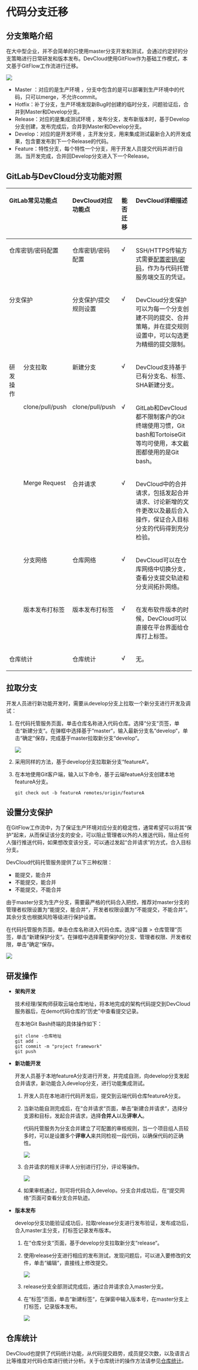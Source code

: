 # **代码分支迁移**<a name="devcloud_migration_0004"></a>

## **分支策略介绍**<a name="section137701852155710"></a>

在大中型企业，并不会简单的只使用master分支开发和测试，会通过约定好的分支策略进行日常研发和版本发布。DevCloud使用GitFlow作为基础工作模式，本文基于GitFlow工作流进行迁移。

![](figures/GitLabRepoMigration_012_Gitflow.png)

-   Master ：对应的是生产环境 ，分支中包含的是可以部署到生产环境中的代码，只可以merge，不允许commit。
-   Hotfix：补丁分支，生产环境发现新Bug时创建的临时分支，问题验证后，合并到Master和Develop分支。
-   Release：对应的是集成测试环境 ，发布分支，发布新版本时，基于Develop分支创建，发布完成后，合并到Master和Develop分支。
-   Develop：对应的是开发环境 ，主开发分支，用来集成测试最新合入的开发成果，包含要发布到下一个Release的代码。
-   Feature：特性分支，每个特性一个分支，用于开发人员提交代码并进行自测。当开发完成，合并回Develop分支进入下一个Release。

## **GitLab与DevCloud分支功能对照**<a name="section0233153711585"></a>

<a name="table98331417452"></a>
<table><thead align="left"><tr id="row3842143454"><th class="cellrowborder" colspan="2" valign="top" id="mcps1.1.6.1.1"><p id="p178416146455"><a name="p178416146455"></a><a name="p178416146455"></a><strong id="b37563451839"><a name="b37563451839"></a><a name="b37563451839"></a>GitLab常见功能点</strong></p>
</th>
<th class="cellrowborder" valign="top" id="mcps1.1.6.1.2"><p id="p18843144453"><a name="p18843144453"></a><a name="p18843144453"></a><strong id="b877254519317"><a name="b877254519317"></a><a name="b877254519317"></a>DevCloud对应功能点</strong></p>
</th>
<th class="cellrowborder" valign="top" id="mcps1.1.6.1.3"><p id="p38461494511"><a name="p38461494511"></a><a name="p38461494511"></a><strong id="b579012451533"><a name="b579012451533"></a><a name="b579012451533"></a>能否迁移</strong></p>
</th>
<th class="cellrowborder" valign="top" id="mcps1.1.6.1.4"><p id="p28417144451"><a name="p28417144451"></a><a name="p28417144451"></a><strong id="b579154520319"><a name="b579154520319"></a><a name="b579154520319"></a>DevCloud详细描述</strong></p>
</th>
</tr>
</thead>
<tbody><tr id="row68771848124215"><td class="cellrowborder" colspan="2" valign="top" headers="mcps1.1.6.1.1 "><p id="p79321443134317"><a name="p79321443134317"></a><a name="p79321443134317"></a>仓库密钥/密码配置</p>
</td>
<td class="cellrowborder" valign="top" headers="mcps1.1.6.1.2 "><p id="p1995018249447"><a name="p1995018249447"></a><a name="p1995018249447"></a>仓库密钥/密码配置</p>
</td>
<td class="cellrowborder" valign="top" headers="mcps1.1.6.1.3 "><p id="p148783487427"><a name="p148783487427"></a><a name="p148783487427"></a>√</p>
</td>
<td class="cellrowborder" valign="top" headers="mcps1.1.6.1.4 "><p id="p128788488423"><a name="p128788488423"></a><a name="p128788488423"></a>SSH/HTTPS传输方式需要<a href="https://support.huaweicloud.com/usermanual-codehub/devcloud_hlp_00083.html" target="_blank" rel="noopener noreferrer">配置密钥/密码</a>，作为与代码托管服务端交互的凭证。</p>
</td>
</tr>
<tr id="row214275814019"><td class="cellrowborder" colspan="2" valign="top" headers="mcps1.1.6.1.1 "><p id="p27548318114"><a name="p27548318114"></a><a name="p27548318114"></a>分支保护</p>
</td>
<td class="cellrowborder" valign="top" headers="mcps1.1.6.1.2 "><p id="p2142165817018"><a name="p2142165817018"></a><a name="p2142165817018"></a>分支保护/提交规则设置</p>
</td>
<td class="cellrowborder" valign="top" headers="mcps1.1.6.1.3 "><p id="p111426581801"><a name="p111426581801"></a><a name="p111426581801"></a>√</p>
</td>
<td class="cellrowborder" valign="top" headers="mcps1.1.6.1.4 "><p id="p111428581105"><a name="p111428581105"></a><a name="p111428581105"></a>DevCloud分支保护可以为每一个分支创建不同的提交、合并策略，并在提交规则设置中，可以勾选更为精细的提交限制。</p>
</td>
</tr>
<tr id="row16662716112314"><td class="cellrowborder" rowspan="5" valign="top" width="10%" headers="mcps1.1.6.1.1 "><p id="p13840142457"><a name="p13840142457"></a><a name="p13840142457"></a>研发操作</p>
</td>
<td class="cellrowborder" valign="top" width="15%" headers="mcps1.1.6.1.1 "><p id="p62261912141417"><a name="p62261912141417"></a><a name="p62261912141417"></a>分支拉取</p>
</td>
<td class="cellrowborder" valign="top" width="15%" headers="mcps1.1.6.1.2 "><p id="p192251712131420"><a name="p192251712131420"></a><a name="p192251712131420"></a>新建分支</p>
</td>
<td class="cellrowborder" valign="top" width="10%" headers="mcps1.1.6.1.3 "><p id="p42242012111414"><a name="p42242012111414"></a><a name="p42242012111414"></a>√</p>
</td>
<td class="cellrowborder" valign="top" width="50%" headers="mcps1.1.6.1.4 "><p id="p9203131214140"><a name="p9203131214140"></a><a name="p9203131214140"></a>DevCloud支持基于已有分支名、标签、SHA新建分支。</p>
</td>
</tr>
<tr id="row39452114145"><td class="cellrowborder" valign="top" headers="mcps1.1.6.1.1 "><p id="p719041811411"><a name="p719041811411"></a><a name="p719041811411"></a>clone/pull/push</p>
</td>
<td class="cellrowborder" valign="top" headers="mcps1.1.6.1.1 "><p id="p819017186148"><a name="p819017186148"></a><a name="p819017186148"></a>clone/pull/push</p>
</td>
<td class="cellrowborder" valign="top" headers="mcps1.1.6.1.2 "><p id="p1119061851410"><a name="p1119061851410"></a><a name="p1119061851410"></a>√</p>
</td>
<td class="cellrowborder" valign="top" headers="mcps1.1.6.1.3 "><p id="p1319081851410"><a name="p1319081851410"></a><a name="p1319081851410"></a>GitLab和DevCloud都不限制客户的Git终端使用习惯，Git bash和TortoiseGit等均可使用，本文截图都使用的是Git bash。</p>
</td>
</tr>
<tr id="row208415146451"><td class="cellrowborder" valign="top" headers="mcps1.1.6.1.1 "><p id="p9859144944617"><a name="p9859144944617"></a><a name="p9859144944617"></a>Merge Request</p>
</td>
<td class="cellrowborder" valign="top" headers="mcps1.1.6.1.1 "><p id="p38441424513"><a name="p38441424513"></a><a name="p38441424513"></a>合并请求</p>
</td>
<td class="cellrowborder" valign="top" headers="mcps1.1.6.1.2 "><p id="p7841214114518"><a name="p7841214114518"></a><a name="p7841214114518"></a>√</p>
</td>
<td class="cellrowborder" valign="top" headers="mcps1.1.6.1.3 "><p id="p10327120237"><a name="p10327120237"></a><a name="p10327120237"></a>DevCloud中的合并请求，包括发起合并请求、讨论新增的文件更改以及最后合入操作，保证合入目标分支的代码得到充分检验。</p>
</td>
</tr>
<tr id="row1784161410451"><td class="cellrowborder" valign="top" headers="mcps1.1.6.1.1 "><p id="p14859174914460"><a name="p14859174914460"></a><a name="p14859174914460"></a>分支网络</p>
</td>
<td class="cellrowborder" valign="top" headers="mcps1.1.6.1.1 "><p id="p88421474520"><a name="p88421474520"></a><a name="p88421474520"></a>仓库网络</p>
</td>
<td class="cellrowborder" valign="top" headers="mcps1.1.6.1.2 "><p id="p188491418458"><a name="p188491418458"></a><a name="p188491418458"></a>√</p>
</td>
<td class="cellrowborder" valign="top" headers="mcps1.1.6.1.3 "><p id="p108481454513"><a name="p108481454513"></a><a name="p108481454513"></a>DevCloud可以在仓库网络中切换分支，查看分支提交轨迹和分支间拓扑网络。</p>
</td>
</tr>
<tr id="row10188841145817"><td class="cellrowborder" valign="top" headers="mcps1.1.6.1.1 "><p id="p8722171910227"><a name="p8722171910227"></a><a name="p8722171910227"></a>版本发布打标签</p>
</td>
<td class="cellrowborder" valign="top" headers="mcps1.1.6.1.1 "><p id="p51671038142215"><a name="p51671038142215"></a><a name="p51671038142215"></a>版本发布打标签</p>
</td>
<td class="cellrowborder" valign="top" headers="mcps1.1.6.1.2 "><p id="p5188194195816"><a name="p5188194195816"></a><a name="p5188194195816"></a>√</p>
</td>
<td class="cellrowborder" valign="top" headers="mcps1.1.6.1.3 "><p id="p1918810413583"><a name="p1918810413583"></a><a name="p1918810413583"></a>在发布软件版本的时候，DevCloud可以直接在平台界面给仓库打上标签。</p>
</td>
</tr>
<tr id="row136241222171516"><td class="cellrowborder" colspan="2" valign="top" headers="mcps1.1.6.1.1 "><p id="p184962918151"><a name="p184962918151"></a><a name="p184962918151"></a>仓库统计</p>
</td>
<td class="cellrowborder" valign="top" headers="mcps1.1.6.1.2 "><p id="p1062552201513"><a name="p1062552201513"></a><a name="p1062552201513"></a>仓库统计</p>
</td>
<td class="cellrowborder" valign="top" headers="mcps1.1.6.1.3 "><p id="p6625422101516"><a name="p6625422101516"></a><a name="p6625422101516"></a>√</p>
</td>
<td class="cellrowborder" valign="top" headers="mcps1.1.6.1.4 "><p id="p17625162221512"><a name="p17625162221512"></a><a name="p17625162221512"></a>无。</p>
</td>
</tr>
</tbody>
</table>

## **拉取分支**<a name="section145001138753"></a>

开发人员进行新功能开发时，需要从develop分支上拉取一个新分支进行开发及调试：

1.  在代码托管服务页面，单击仓库名称进入代码仓库。选择“分支“页签，单击“新建分支“。在弹框中选择基于“master“，输入最新分支名“develop“，单击“确定“保存，完成基于master拉取新分支“develop“。

    ![](figures/GitLabRepoMigration_013_DevelopBranch.png)

2.  采用同样的方法，基于develop分支拉取新分支“featureA“。
3.  在本地使用Git客户端，输入以下命令，基于云端featueA分支创建本地featureA分支。

    ```
    git check out -b featureA remotes/origin/featureA
    ```


## **设置分支保护**<a name="section4641091548"></a>

在GitFlow工作流中，为了保证生产环境对应分支的稳定性，通常希望可以将其“保护”起来，从而保证该分支的安全，可以阻止管理者以外的人推送代码，阻止任何人强行推送代码，如果想改变该分支，可以通过发起“合并请求”的方式，合入目标分支。

DevCloud代码托管服务提供了以下三种权限：

-   能提交，能合并
-   不能提交，能合并
-   不能提交，不能合并

由于master分支为生产分支，需要最严格的代码合入把控，推荐对master分支的管理者权限设置为“能提交，能合并“，开发者权限设置为“不能提交，不能合并“。其余分支也根据风险等级进行保护设置。

在代码托管服务页面，单击仓库名称进入代码仓库。选择“设置  \>  仓库管理“页签，单击“新建保护分支“。在弹框中选择需要保护的分支、管理者权限、开发者权限，单击“确定“保存。

![](figures/GitLabRepoMigration_016_ProtectBranch.png)

## **研发操作**<a name="section13608733294"></a>

-   **架构开发**

    技术经理/架构师获取云端仓库地址，将本地完成的架构代码提交到DevCloud服务器后，在demo代码仓库的“历史”中查看提交记录。

    在本地Git Bash终端的具体操作如下：

    ```
    git clone -仓库地址
    git add .
    git commit -m "project framework"
    git push 
    ```

-   **新功能开发**

    开发人员基于本地featureA分支进行开发，并完成自测，向develop分支发起合并请求，新功能合入develop分支，进行功能集成测试。

    1.  开发人员在本地进行代码开发后，提交到云端代码仓库featureA分支。
    2.  当新功能自测完成后，在“合并请求“页面，单击“新建合并请求“，选择分支源和目标，发起合并请求，选择**合并人**以及**评审人**。

        代码托管服务为分支合并建立了可配置的审核规则，当一个项目组人员较多时，可以是设置多个**评审人**来共同检视一段代码，以确保代码的正确性。

        ![](figures/GitLabRepoMigration_019_PullRequest.png)

    3.  合并请求的相关评审人分别进行打分，评论等操作。

        ![](figures/GitLabRepoMigration_020_Review.png)

    4.  如果审核通过，则可将代码合入develop。分支合并成功后，在“提交网络“页面可查看分支合并轨迹。

-   **版本发布**

    develop分支功能验证成功后，拉取release分支进行发布验证，发布成功后，合入master主分支，打标签记录发布版本。

    1.  在“仓库分支“页面，基于develop分支拉取新分支“release“。
    2.  使用release分支进行相应的发布测试，发现问题后，可以进入要修改的文件，单击“编辑“，直接线上修改提交。

        ![](figures/GitLabRepoMigration_023_EditOnLine.png)

    3.  release分支全部测试完成后，通过合并请求合入master分支。
    4.  在“标签“页面，单击“新建标签“，在弹窗中输入版本号，在master分支上打标签，记录版本发布。

        ![](figures/GitLabRepoMigration_025_TagMaster.png)



## **仓库统计**<a name="section1388163851610"></a>

DevCloud也提供了代码统计功能，从代码提交趋势，成员提交次数，以及语言占比等维度对代码仓库进行统计分析。关于仓库统计的操作方法请参见[仓库统计](https://support.huaweicloud.com/usermanual-codehub/devcloud_hlp_00074.html)。

